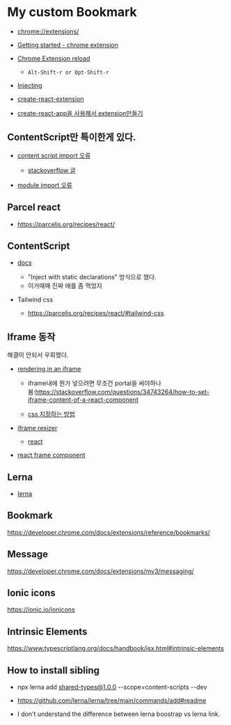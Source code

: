 # My custom Bookmark

- [chrome://extensions/](chrome://extensions/)

- [Getting started - chrome extension](https://developer.chrome.com/docs/extensions/mv3/getstarted/)

- [Chrome Extension reload](https://github.com/arikw/chrome-extensions-reloader)
  - `Alt-Shift-r or Opt-Shift-r`

- [Injecting](https://developer.chrome.com/docs/extensions/reference/action/#injecting-a-content-script-on-click)

- [create-react-extension](https://github.com/VasilyShelkov/create-react-extension)

- [create-react-app을 사용해서 extension만들기](https://jungpaeng.tistory.com/79ㄴ)

## ContentScript만 특이한게 있다.

- [content script import 오류](https://bloodguy.tistory.com/entry/ChromeExtension-ES6-%EB%AA%A8%EB%93%88-%EC%82%AC%EC%9A%A9%ED%95%98%EA%B8%B0-ES6-module)
  - [stackoverflow 글](https://stackoverflow.com/questions/48104433/how-to-import-es6-modules-in-content-script-for-chrome-extension)

- [module import 오류](https://blog.logrocket.com/common-typescript-module-problems-and-how-to-solve/)

## Parcel react

- https://parceljs.org/recipes/react/

## ContentScript

- [docs](https://developer.chrome.com/docs/extensions/mv3/content_scripts/)
  - "Inject with static declarations" 방식으로 했다.
  - 이거때매 진짜 애를 좀 먹었지

- Tailwind css
  - https://parceljs.org/recipes/react/#tailwind-css

## Iframe 동작

해결이 안되서 우회했다.

- [rendering in an iframe](https://dev.to/graftini/rendering-in-an-iframe-in-a-react-app-2boa)

  - iframe내에 뭔가 넣으려면 무조건 portal을
    써야하나봄:https://stackoverflow.com/questions/34743264/how-to-set-iframe-content-of-a-react-component

  - [css 지정하는 방법](https://itnext.io/create-chrome-extension-with-reactjs-using-inject-page-strategy-137650de1f39)

- [iframe resizer](https://github.com/davidjbradshaw/iframe-resizer)
  - [react](https://github.com/davidjbradshaw/iframe-resizer-react)

- [react frame component](https://github.com/ryanseddon/react-frame-component)

## Lerna

- [lerna](https://youtu.be/j0FiMekdeOs)

## Bookmark

https://developer.chrome.com/docs/extensions/reference/bookmarks/

## Message

https://developer.chrome.com/docs/extensions/mv3/messaging/

## Ionic icons

https://ionic.io/ionicons

## Intrinsic Elements

https://www.typescriptlang.org/docs/handbook/jsx.html#intrinsic-elements

## How to install sibling

- npx lerna add shared-types@1.0.0 --scope=content-scripts --dev
- https://github.com/lerna/lerna/tree/main/commands/add#readme

- I don't understand the difference between lerna boostrap vs lerna link.
